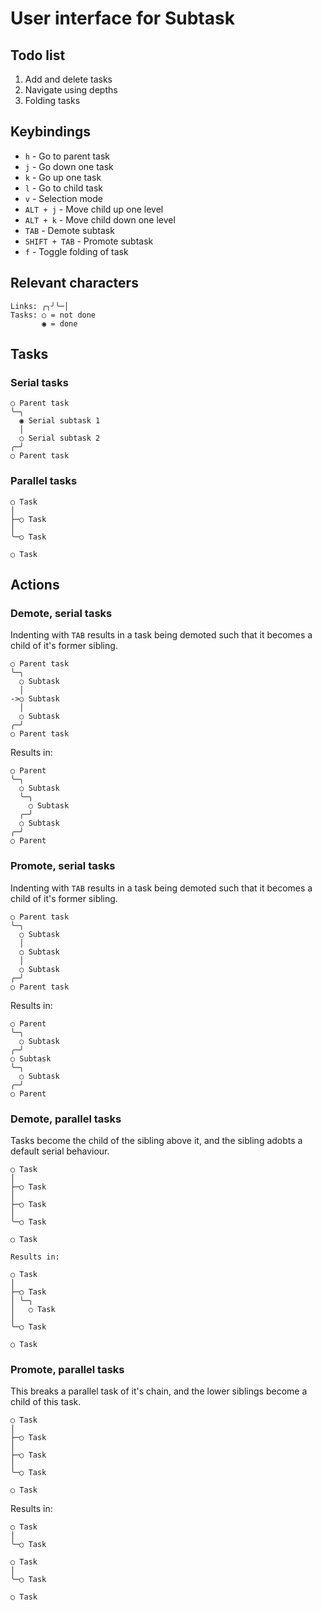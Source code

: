 # User interface for Subtask

## Todo list

1. Add and delete tasks
2. Navigate using depths
3. Folding tasks

## Keybindings

- `h` - Go to parent task
- `j` - Go down one task
- `k` - Go up one task
- `l` - Go to child task
- `v` - Selection mode
- `ALT + j` - Move child up one level
- `ALT + k` - Move child down one level
- `TAB` - Demote subtask
- `SHIFT + TAB` - Promote subtask
- `f` - Toggle folding of task

## Relevant characters

```
Links: ╭╮╯╰─│
Tasks: ○ = not done
       ◉ = done
```

## Tasks

### Serial tasks

```
○ Parent task
╰─╮
  ◉ Serial subtask 1
  │ 
  ○ Serial subtask 2
╭─╯
○ Parent task
```

### Parallel tasks

```
○ Task
│
├─○ Task
│  
╰─○ Task

○ Task
```

## Actions

### Demote, serial tasks

Indenting with `TAB` results in a task being demoted such that it becomes a child of it's
former sibling.

```
○ Parent task
╰─╮
  ○ Subtask 
  │ 
->○ Subtask 
  │ 
  ○ Subtask 
╭─╯
○ Parent task
```

Results in:

```
○ Parent
╰─╮
  ○ Subtask
  ╰─╮ 
    ○ Subtask
  ╭─╯ 
  ○ Subtask
╭─╯
○ Parent
```

### Promote, serial tasks

Indenting with `TAB` results in a task being demoted such that it becomes a child of it's
former sibling.

```
○ Parent task
╰─╮
  ○ Subtask 
  │ 
  ○ Subtask 
  │ 
  ○ Subtask 
╭─╯
○ Parent task
```

Results in:

```
○ Parent
╰─╮
  ○ Subtask
╭─╯ 
○ Subtask
╰─╮ 
  ○ Subtask
╭─╯
○ Parent
```

### Demote, parallel tasks

Tasks become the child of the sibling above it, and the sibling adobts a default serial behaviour.

```
○ Task
│
├─○ Task
│
├─○ Task
│  
╰─○ Task

○ Task

Results in:

○ Task
│
├─○ Task
│ ╰─╮
│   ○ Task
│  
╰─○ Task
  
○ Task
```

### Promote, parallel tasks

This breaks a parallel task of it's chain, and the lower siblings
become a child of this task.

```
○ Task
│
├─○ Task
│
├─○ Task
│  
╰─○ Task

○ Task
```

Results in:

```
○ Task
│
╰─○ Task
 
○ Task
│  
╰─○ Task
  
○ Task
```
